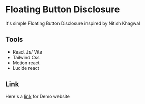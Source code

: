 # Floating Button Disclosure

It's simple Floating Button Disclosure inspired by Nitish Khagwal
## Tools

- React Js/ Vite
- Tailwind Css
- Motion react
- Lucide react

## Link

Here's a [link]() for Demo website
